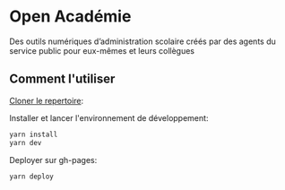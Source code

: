 # Open Académie

Des outils numériques d’administration scolaire créés par des agents du service public pour eux-mêmes et leurs collègues

## Comment l'utiliser

[Cloner le repertoire](https://github.com/sgmap/open-academie):

Installer et lancer l'environnement de développement:

```bash
yarn install
yarn dev
```

Deployer sur gh-pages:

```bash
yarn deploy
```
